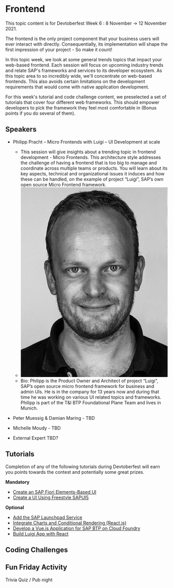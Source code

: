 # Frontend

This topic content is for Devtoberfest Week 6 : 8 November → 12 November 2021.

The frontend is the only project component that your business users will ever interact with directly. Consequentially, its implementation will shape the first impression of your project - So make it count!

In this topic week, we look at some general trends topics that impact your web-based frontend. Each session will focus on upcoming industry trends and relate SAP's frameworks and services to its developer ecosystem. As this topic area to so incredibly wide, we'll concentrate on web-based frontends. This also avoids certain limitations on the development requirements that would come with native application development. 

For this week's tutorial and code challenge content, we preselected a set of tutorials that cover four different web frameworks. This should empower developers to pick the framework they feel most comfortable in (Bonus points if you do several of them).

## Speakers

* Philipp Pracht – Micro Frontends with Luigi – UI Development at scale
  * This session will give insights about a trending topic in frontend development - Micro Frontends. This architecture style addresses the challenge of having a frontend that is too big to manage and coordinate across multiple teams or products. You will learn about its key aspects, technical and organizational issues it induces and how these can be handled, on the example of project “Luigi”, SAP’s own open source Micro Frontend framework.
  * ![Philipp Pracht](../../images/Philipp_Pracht.png)
  * Bio: Philipp is the Product Owner and Architect of project “Luigi”, SAP’s open source micro frontend framework for business and admin UIs. He is in the company for 13 years now and during that time he was working on various UI related topics and frameworks.
Philipp is part of the T&I BTP Foundational Plane Team and lives in Munich.

* Peter Muessig & Damian Maring - TBD
* Michelle Moudy - TBD
* External Expert TBD?

## Tutorials

Completion of any of the following tutorials during Devtoberfest will earn you points towards the contest and potentially some great prizes. 

**Mandatory**

* [Create an SAP Fiori Elements-Based UI](https://developers.sap.com/tutorials/btp-app-create-ui-fiori-elements.html)
* [Create a UI Using Freestyle SAPUI5](https://developers.sap.com/tutorials/btp-app-create-ui-freestyle-sapui5.html)

**Optional**

* [Add the SAP Launchpad Service](https://developers.sap.com/tutorials/btp-app-launchpad-service.html)
* [Integrate Charts and Conditional Rendering (React.js)](https://developers.sap.com/tutorials/ui5-webcomponents-react-charts.html)
* [Develop a Vue.js Application for SAP BTP on Cloud Foundry](https://developers.sap.com/tutorials/appstudio-vue-getting-started.html)
* [Build Luigi App with React](https://developers.sap.com/tutorials/luigi-app-react.html)

## Coding Challenges

## Fun Friday Activity

Trivia Quiz / Pub night
